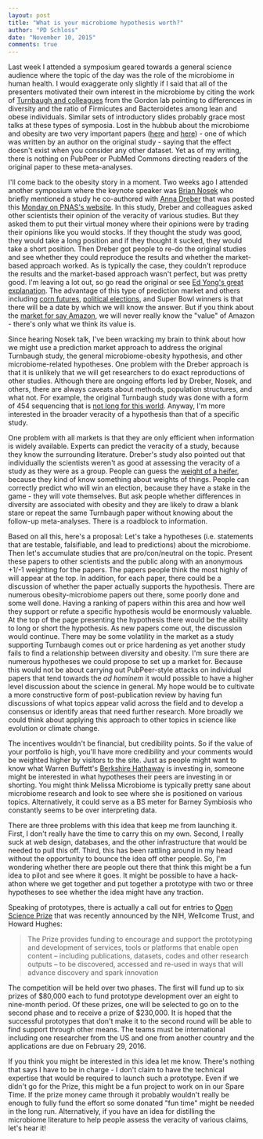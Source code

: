 ```yaml
---
layout: post
title: "What is your microbiome hypothesis worth?"
author: "PD Schloss"
date: "November 10, 2015"
comments: true
---
```


Last week I attended a symposium geared towards a general science audience where the topic of the day was the role of the microbiome in human health. I would exaggerate only slightly if I said that all of the presenters motivated their own interest in the microbiome by citing the work of [Turnbaugh and colleagues](https://www.ncbi.nlm.nih.gov/pubmed/19043404) from the Gordon lab pointing to differences in diversity and the ratio of Firmicutes and Bacteroidetes among lean and obese individuals. Similar sets of introductory slides probably grace most talks at these types of symposia. Lost in the hubbub about the microbiome and obesity are two very important papers ([here](https://www.ncbi.nlm.nih.gov/pubmed/24416266) and [here](https://www.ncbi.nlm.nih.gov/pubmed/25307765)) - one of which was written by an author on the original study - saying that the effect doesn't exist when you consider any other dataset. Yet as of my writing, there is nothing on PubPeer or PubMed Commons directing readers of the original paper to these meta-analyses.

I'll come back to the obesity story in a moment. Two weeks ago I attended another symposium where the keynote speaker was [Brian Nosek](https://cos.io/about/team/brian-nosek-co-founder-and-executive-director/) who briefly mentioned a study he co-authored with [Anna Dreber](https://sites.google.com/site/annadreber/) that was posted this [Monday on PNAS's website](https://www.pnas.org/content/early/2015/11/04/1516179112.abstract). In this study, Dreber and colleagues asked other scientists their opinion of the veracity of various studies. But they asked them to put their virtual money where their opinions were by trading their opinions like you would stocks. If they thought the study was good, they would take a long position and if they thought it sucked, they would take a short position. Then Dreber got people to re-do the original studies and see whether they could reproduce the results and whether the market-based approach worked. As is typically the case, they couldn't reproduce the results and the market-based approach wasn't perfect, but was pretty good. I'm leaving a lot out, so go read the original or see [Ed Yong's great explanation](https://www.theatlantic.com/science/archive/2015/11/gambling-on-the-reliability-on-science-literally/414834/). The advantage of this type of prediction market and others including [corn futures](https://www.cmegroup.com/trading/agricultural/grain-and-oilseed/corn.html), [political elections](https://tippie.uiowa.edu/iem/markets/pres16.html), and Super Bowl winners is that there will be a date by which we will know the answer. But if you think about the [market for say Amazon](https://www.google.com/finance?chdnp=1&chdd=1&chds=1&chdv=1&chvs=maximized&chdeh=0&chfdeh=0&chdet=1447155178872&chddm=1829489&chls=IntervalBasedLine&q=NASDAQ:AMZN&ntsp=0&ei=4dVBVriZKY63e6zGmdgE), we will never really know the "value" of Amazon - there's only what we think its value is.

Since hearing Nosek talk, I've been wracking my brain to think about how we might use a prediction market approach to address the original Turnbaugh study, the general microbiome-obesity hypothesis, and other microbiome-related hypotheses. One problem with the Dreber approach is that it is unlikely that we will get researchers to do exact reproductions of other studies. Although there are ongoing efforts led by Dreber, Nosek, and others, there are always caveats about methods, population structures, and what not. For example, the original Turnbaugh study was done with a form of 454 sequencing that is [not long for this world](https://www.genomeweb.com/sequencing/following-roches-decision-shut-down-454-customers-make-plans-move-other-platform). Anyway, I'm more interested in the broader veracity of a hypothesis than that of a specific study.

One problem with all markets is that they are only efficient when information is widely available. Experts can predict the veracity of a study, because they know the surrounding literature. Dreber's study also pointed out that individually the scientists weren't as good at assessing the veracity of a study as they were as a group. People can guess the [weight of a heifer](https://www.npr.org/sections/money/2015/08/07/430372183/episode-644-how-much-does-this-cow-weigh), because they kind of know something about weights of things. People can correctly predict who will win an election, because they have a stake in the game - they will vote themselves. But ask people whether differences in diversity are associated with obesity and they are likely to draw a blank stare or repeat the same Turnbaugh paper without knowing about the follow-up meta-analyses. There is a roadblock to information.

Based on all this, here's a proposal: Let's take a hypotheses (i.e. statements that are testable, falsifiable, and lead to predictions) about the microbiome. Then let's accumulate studies that are pro/con/neutral on the topic. Present these papers to other scientists and the public along with an anonymous +1/-1 weighting for the papers. The papers people think the most highly of will appear at the top. In addition, for each paper, there could be a discussion of whether the paper actually supports the hypothesis. There are numerous obesity-microbiome papers out there, some poorly done and some well done. Having a ranking of papers within this area and how well they support or refute a specific hypothesis would be enormously valuable. At the top of the page presenting the hypothesis there would be the ability to long or short the hypothesis. As new papers come out, the discussion would continue. There may be some volatility in the market as a study supporting Turnbaugh comes out or price hardening as yet another study fails to find a relationship between diversity and obesity. I'm sure there are numerous hypotheses we could propose to set up a market for. Because this would not be about carrying out PubPeer-style attacks on individual papers that tend towards the *ad hominem* it would possible to have a higher level discussion about the science in general. My hope would be to cultivate a more constructive form of post-publication review by having fun discussions of what topics appear valid across the field and to develop a consensus or identify areas that need further research. More broadly we could think about applying this approach to other topics in science like evolution or climate change.

The incentives wouldn't be financial, but credibility points. So if the value of your portfolio is high, you'll have more credibility and your comments would be weighted higher by visitors to the site. Just as people might want to know what Warren Buffett's [Berkshire Hathaway](https://www.berkshirehathaway.com) is investing in, someone might be interested in what hypotheses their peers are investing in or shorting. You might think Melissa Microbiome is typically pretty sane about microbiome research and look to see where she is positioned on various topics. Alternatively, it could serve as a BS meter for Barney Symbiosis who constantly seems to be over interpreting data.

There are three problems with this idea that keep me from launching it. First, I don't really have the time to carry this on my own. Second, I really suck at web design, databases, and the other infrastructure that would be needed to pull this off. Third, this has been rattling around in my head without the opportunity to bounce the idea off other people. So, I'm wondering whether there are people out there that think this might be a fun idea to pilot and see where it goes. It might be possible to have a hack-athon where we get together and put together a prototype with two or three hypotheses to see whether the idea might have any traction.

Speaking of prototypes, there is actually a call out for entries to [Open Science Prize](https://www.openscienceprize.org) that was recently announced by the NIH, Wellcome Trust, and Howard Hughes:

> The Prize provides funding to encourage and support the prototyping and development of services, tools or platforms that enable open content – including publications, datasets, codes and other research outputs – to be discovered, accessed and re-used in ways that will advance discovery and spark innovation

The competition will be held over two phases. The first will fund up to six prizes of $80,000 each to fund prototype development over an eight to nine-month period. Of these prizes, one will be selected to go on to the second phase and to receive a prize of $230,000. It is hoped that the successful prototypes that don't make it to the second round will be able to find support through other means. The teams must be international including one researcher from the US and one from another country and the applications are due on February 29, 2016.

If you think you might be interested in this idea let me know. There's nothing that says I have to be in charge - I don't claim to have the technical expertise that would be required to launch such a prototype. Even if we didn't go for the Prize, this might be a fun project to work on in our Spare Time. If the prize money came through it probably wouldn't really be enough to fully fund the effort so some donated "fun time" might be needed in the long run. Alternatively, if you have an idea for distilling the microbiome literature to help people assess the veracity of various claims, let's hear it!
